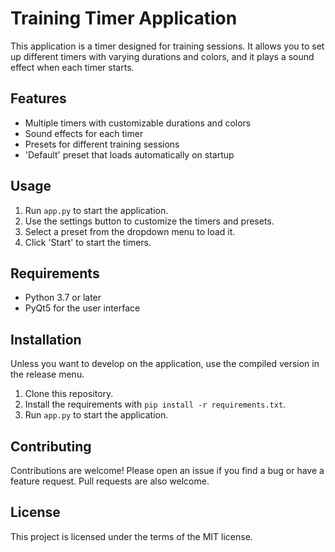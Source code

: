 # Training Timer Application

This application is a timer designed for training sessions. It allows you to set up different timers with varying durations and colors, and it plays a sound effect when each timer starts.

## Features

- Multiple timers with customizable durations and colors
- Sound effects for each timer
- Presets for different training sessions
- 'Default' preset that loads automatically on startup

## Usage

1. Run `app.py` to start the application.
2. Use the settings button to customize the timers and presets.
3. Select a preset from the dropdown menu to load it.
4. Click 'Start' to start the timers.

## Requirements

- Python 3.7 or later
- PyQt5 for the user interface

## Installation

Unless you want to develop on the application, use the compiled version in the release menu. 

1. Clone this repository.
2. Install the requirements with `pip install -r requirements.txt`.
3. Run `app.py` to start the application.

## Contributing

Contributions are welcome! Please open an issue if you find a bug or have a feature request. Pull requests are also welcome.

## License

This project is licensed under the terms of the MIT license.